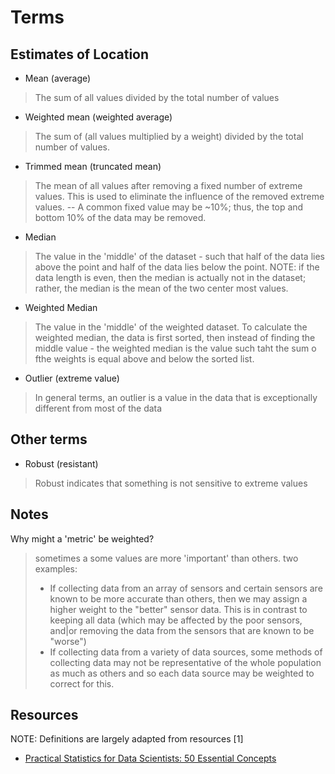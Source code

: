 # Terms

## Estimates of Location

- Mean (average)
> The sum of all values divided by the total number of values
- Weighted mean (weighted average)
> The sum of (all values multiplied by a weight) divided by the total number of values.
- Trimmed mean (truncated mean)
> The mean of all values after removing a fixed number of extreme values.  This is used to eliminate the influence of the removed extreme values.  -- A common fixed value may be ~10%; thus, the top and bottom 10% of the data may be removed.
- Median
> The value in the 'middle' of the dataset - such that half of the data lies above the point and half of the data lies below the point. NOTE: if the data length is even, then the median is actually not in the dataset; rather, the median is the mean of the two center most values.
- Weighted Median
> The value in the 'middle' of the weighted dataset.  To calculate the weighted median, the data is first sorted, then instead of finding the middle value - the weighted median is the value such taht the sum o fthe weights is equal above and below the sorted list.
- Outlier (extreme value)
> In general terms, an outlier is a value in the data that is exceptionally different from most of the data

## Other terms

- Robust (resistant)
> Robust indicates that something is not sensitive to extreme values

## Notes

Why might a 'metric' be weighted?
> sometimes a some values are more 'important' than others. two examples:
> - If collecting data from an array of sensors and certain sensors are known to be more accurate than others, then we may assign a higher weight to the "better" sensor data.  This is in contrast to keeping all data (which may be affected by the poor sensors, and|or removing the data from the sensors that are known to be "worse")
> - If collecting data from a variety of data sources, some methods of collecting data may not be representative of the whole population as much as others and so each data source may be weighted to correct for this.


## Resources
NOTE: Definitions are largely adapted from resources [1]
- [Practical Statistics for Data Scientists: 50 Essential Concepts](https://www.amazon.com/Practical-Statistics-Data-Scientists-Essential/dp/1491952962/ref=sr_1_1?ie=UTF8&qid=1515452947&sr=8-1&keywords=practical+statistics+for+data+scientists)